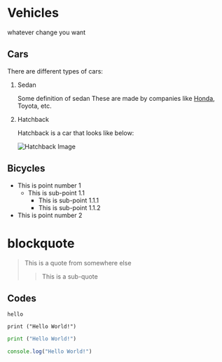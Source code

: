 # Vehicles
whatever change you want
## Cars

There are different types of cars:

1. Sedan

    Some definition of sedan
    These are made by companies like [Honda](https://www.honda.com.au),
    Toyota, etc.

2. Hatchback

    Hatchback is a car that looks like below:

    ![Hatchback Image](https://images.unsplash.com/photo-1471444928139-48c5bf5173f8?ixlib=rb-4.0.3&ixid=MnwxMjA3fDB8MHxwaG90by1wYWdlfHx8fGVufDB8fHx8&auto=format&fit=crop&w=1032&q=80)

## Bicycles

- This is point number 1
    - This is sub-point 1.1
        - This is sub-point 1.1.1
        - This is sub-point 1.1.2
- This is point number 2

# blockquote

> This is a quote from somewhere else
>> This is a sub-quote

## Codes

`hello`

```
print ("Hello World!")
```

```py
print ("Hello World!")
```

```js
console.log("Hello World!")
```